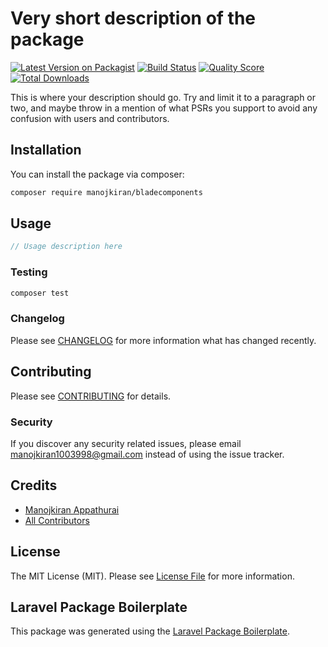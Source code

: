 # Very short description of the package

[![Latest Version on Packagist](https://img.shields.io/packagist/v/manojkiran/bladecomponents.svg?style=flat-square)](https://packagist.org/packages/manojkiran/bladecomponents)
[![Build Status](https://img.shields.io/travis/manojkiran/bladecomponents/master.svg?style=flat-square)](https://travis-ci.org/manojkiran/bladecomponents)
[![Quality Score](https://img.shields.io/scrutinizer/g/manojkiran/bladecomponents.svg?style=flat-square)](https://scrutinizer-ci.com/g/manojkiran/bladecomponents)
[![Total Downloads](https://img.shields.io/packagist/dt/manojkiran/bladecomponents.svg?style=flat-square)](https://packagist.org/packages/manojkiran/bladecomponents)

This is where your description should go. Try and limit it to a paragraph or two, and maybe throw in a mention of what PSRs you support to avoid any confusion with users and contributors.

## Installation

You can install the package via composer:

```bash
composer require manojkiran/bladecomponents
```

## Usage

``` php
// Usage description here
```

### Testing

``` bash
composer test
```

### Changelog

Please see [CHANGELOG](CHANGELOG.md) for more information what has changed recently.

## Contributing

Please see [CONTRIBUTING](CONTRIBUTING.md) for details.

### Security

If you discover any security related issues, please email manojkiran1003998@gmail.com instead of using the issue tracker.

## Credits

- [Manojkiran Appathurai](https://github.com/manojkiran)
- [All Contributors](../../contributors)

## License

The MIT License (MIT). Please see [License File](LICENSE.md) for more information.

## Laravel Package Boilerplate

This package was generated using the [Laravel Package Boilerplate](https://laravelpackageboilerplate.com).